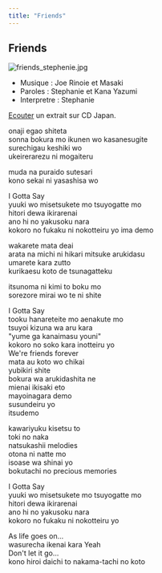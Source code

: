 ```yaml
---
title: "Friends"
---
```


Friends
-------

![friends_stephenie.jpg](/images/stories/saga/gundam00/ost/Friends_(Stephenie).jpg "friends_stephenie.jpg")
* Musique : Joe Rinoie et Masaki
* Paroles : Stephanie et Kana Yazumi
* Interpretre : Stephanie


[Ecouter](http://www.neowing.co.jp/track_for_cdj.html?KEY=SECL-594) un extrait sur CD Japan.


onaji egao shiteta  
sonna bokura mo ikunen wo kasanesugite  
surechigau keshiki wo  
ukeirerarezu ni mogaiteru  
   
muda na puraido sutesari  
kono sekai ni yasashisa wo  
   
I Gotta Say  
yuuki wo misetsukete mo tsuyogatte mo  
hitori dewa ikirarenai  
ano hi no yakusoku nara  
kokoro no fukaku ni nokotteiru yo ima demo  
   
wakarete mata deai  
arata na michi ni hikari mitsuke arukidasu  
umarete kara zutto  
kurikaesu koto de tsunagatteku  
   
itsunoma ni kimi to boku mo  
sorezore mirai wo te ni shite  
   
I Gotta Say  
tooku hanareteite mo aenakute mo  
tsuyoi kizuna wa aru kara  
"yume ga kanaimasu youni"  
kokoro no soko kara inotteiru yo  
We're friends forever  
mata au koto wo chikai  
yubikiri shite  
bokura wa arukidashita ne  
mienai ikisaki eto  
mayoinagara demo  
susundeiru yo  
itsudemo  
   
kawariyuku kisetsu to  
toki no naka  
natsukashii melodies  
otona ni natte mo  
isoase wa shinai yo  
bokutachi no precious memories  
   
I Gotta Say  
yuuki wo misetsukete mo tsuyogatte mo  
hitori dewa ikirarenai  
ano hi no yakusoku nara  
kokoro no fukaku ni nokotteiru yo  
   
As life goes on...  
wasurecha ikenai kara Yeah  
Don't let it go...  
kono hiroi daichi to nakama-tachi no koto

